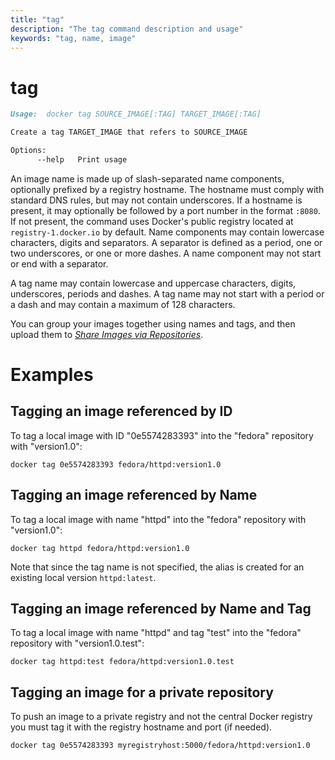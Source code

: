 ```yaml
---
title: "tag"
description: "The tag command description and usage"
keywords: "tag, name, image"
---
```


<!-- This file is maintained within the docker/docker Github
     repository at https://github.com/docker/docker/. Make all
     pull requests against that repo. If you see this file in
     another repository, consider it read-only there, as it will
     periodically be overwritten by the definitive file. Pull
     requests which include edits to this file in other repositories
     will be rejected.
-->

# tag

```markdown
Usage:  docker tag SOURCE_IMAGE[:TAG] TARGET_IMAGE[:TAG]

Create a tag TARGET_IMAGE that refers to SOURCE_IMAGE

Options:
      --help   Print usage
```

An image name is made up of slash-separated name components, optionally prefixed
by a registry hostname. The hostname must comply with standard DNS rules, but
may not contain underscores. If a hostname is present, it may optionally be
followed by a port number in the format `:8080`. If not present, the command
uses Docker's public registry located at `registry-1.docker.io` by default. Name
components may contain lowercase characters, digits and separators. A separator
is defined as a period, one or two underscores, or one or more dashes. A name
component may not start or end with a separator.

A tag name may contain lowercase and uppercase characters, digits, underscores,
periods and dashes. A tag name may not start with a period or a dash and may
contain a maximum of 128 characters.

You can group your images together using names and tags, and then upload them
to [*Share Images via Repositories*](https://docs.docker.com/engine/tutorials/dockerrepos/#/contributing-to-docker-hub).

# Examples

## Tagging an image referenced by ID

To tag a local image with ID "0e5574283393" into the "fedora" repository with
"version1.0":

    docker tag 0e5574283393 fedora/httpd:version1.0

## Tagging an image referenced by Name

To tag a local image with name "httpd" into the "fedora" repository with
"version1.0":

    docker tag httpd fedora/httpd:version1.0

Note that since the tag name is not specified, the alias is created for an
existing local version `httpd:latest`.

## Tagging an image referenced by Name and Tag

To tag a local image with name "httpd" and tag "test" into the "fedora"
repository with "version1.0.test":

    docker tag httpd:test fedora/httpd:version1.0.test

## Tagging an image for a private repository

To push an image to a private registry and not the central Docker
registry you must tag it with the registry hostname and port (if needed).

    docker tag 0e5574283393 myregistryhost:5000/fedora/httpd:version1.0
